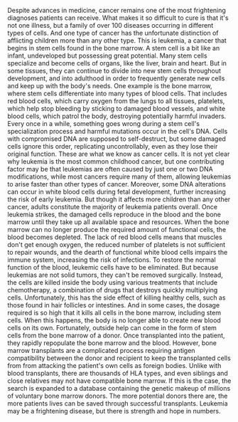
Despite advances in medicine,
cancer remains one of the most frightening
diagnoses patients can receive.
What makes it so difficult to cure
is that it&#39;s not one illness,
but a family of over 100 diseases
occurring in different types of cells.
And one type of cancer 
has the unfortunate distinction
of afflicting children 
more than any other type.
This is leukemia,
a cancer that begins in stem cells
found in the bone marrow.
A stem cell is a bit like an infant,
undeveloped but possessing 
great potential.
Many stem cells specialize
and become cells of organs,
like the liver, brain and heart.
But in some tissues,
they can continue to divide into new 
stem cells throughout development,
and into adulthood in order to frequently
generate new cells
and keep up with the body&#39;s needs.
One example is the bone marrow,
where stem cells differentiate
into many types of blood cells.
That includes red blood cells,
which carry oxygen 
from the lungs to all tissues,
platelets, which help stop bleeding
by sticking to damaged blood vessels,
and white blood cells,
which patrol the body,
destroying potentially harmful invaders.
Every once in a while,
something goes wrong during 
a stem cell&#39;s specialization process
and harmful mutations 
occur in the cell&#39;s DNA.
Cells with compromised DNA
are supposed to self-destruct,
but some damaged cells ignore this order,
replicating uncontrollably,
even as they lose their original function.
These are what we know as cancer cells.
It is not yet clear why leukemia
is the most common childhood cancer,
but one contributing factor may be
that leukemias are often caused
by just one or two DNA modifications,
while most cancers require many of them,
allowing leukemias to arise faster
than other types of cancer.
Moreover, some DNA alterations
can occur in white blood cells
during fetal development,
further increasing the risk 
of early leukemia.
But though it affects more children
than any other cancer,
adults constitute the majority
of leukemia patients overall.
Once leukemia strikes, the damaged cells
reproduce in the blood and the bone marrow
until they take up 
all available space and resources.
When the bone marrow 
can no longer produce
the required amount of functional cells,
the blood becomes depleted.
The lack of red blood cells
means that muscles 
don&#39;t get enough oxygen,
the reduced number of platelets
is not sufficient to repair wounds,
and the dearth of functional white
blood cells impairs the immune system,
increasing the risk of infections.
To restore the normal 
function of the blood,
leukemic cells have to be eliminated.
But because leukemias 
are not solid tumors,
they can&#39;t be removed surgically.
Instead, the cells are killed
inside the body using various treatments
that include chemotherapy,
a combination of drugs that destroys
quickly multiplying cells.
Unfortunately, this has the side effect
of killing healthy cells,
such as those found in hair follicles
or intestines.
And in some cases, the dosage 
required is so high
that it kills all cells 
in the bone marrow,
including stem cells.
When this happens, the body is no longer
able to create new blood cells on its own.
Fortunately, outside help can come
in the form of stem cells
from the bone marrow of a donor.
Once transplanted into the patient,
they rapidly repopulate 
the bone marrow and the blood.
However, bone marrow transplants
are a complicated process
requiring antigen compatibility
between the donor and recipient
to keep the transplanted cells from
from attacking the patient&#39;s own cells
as foreign bodies.
Unlike with blood transplants,
there are thousands of HLA types,
and even siblings and close relatives
may not have compatible bone marrow.
If this is the case, the search 
is expanded to a database
containing the genetic makeup of millions
of voluntary bone marrow donors.
The more potential donors there are,
the more patients lives can be saved
through successful transplants.
Leukemia may be a frightening disease,
but there is strength and hope in numbers.
